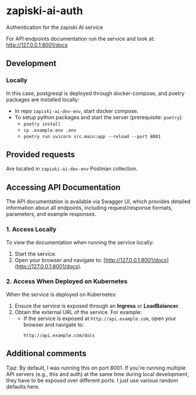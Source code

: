 # zapiski-ai-auth

Authentication for the zapiski AI service

For API endpoints documentation run the service and look at: http://127.0.0.1:8001/docs

## Development

### Locally

In this case, postgresql is deployed through docker-compose, and poetry packages are installed locally:

- In repo `zapiski-ai-dev-env`, start docker compose.
- To setup python packages and start the server (prerequisite: `poetry`):
  - `poetry install`
  - `cp .example.env .env`
  - `poetry run uvicorn src.main:app --reload --port 8001`

## Provided requests

Are located in `zapiski-ai-dev-env` Postman collection.

## Accessing API Documentation

The API documentation is available via Swagger UI, which provides detailed information about all endpoints, including request/response formats, parameters, and example responses.

### 1. Access Locally

To view the documentation when running the service locally:

1. Start the service.
2. Open your browser and navigate to: [http://127.0.0.1:8001/docs](http://127.0.0.1:8001/docs).

### 2. Access When Deployed on Kubernetes

When the service is deployed on Kubernetes:

1. Ensure the service is exposed through an **Ingress** or **LoadBalancer**.
2. Obtain the external URL of the service. For example:
   - If the service is exposed at `http://api.example.com`, open your browser and navigate to:
     ```
     http://api.example.com/docs
     ```

## Additional comments

Tjaz: By default, I was running this on port 8001. If you're running multiple API servers (e.g., this and auth) at the same time
during local development, they have to be exposed over different ports. I just use various random defaults here.
